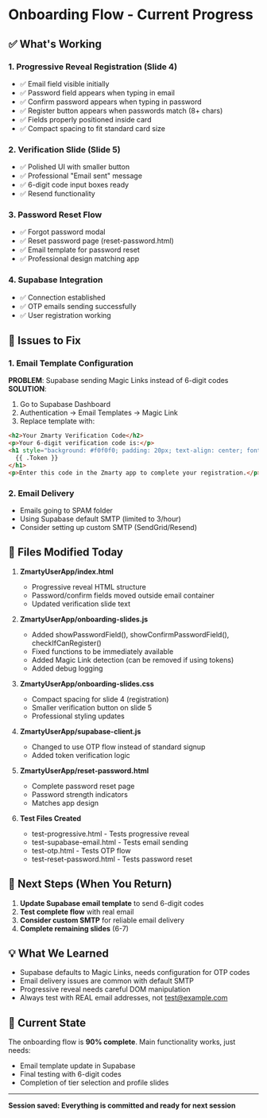 # Onboarding Flow - Current Progress

## ✅ What's Working

### 1. Progressive Reveal Registration (Slide 4)
- ✅ Email field visible initially
- ✅ Password field appears when typing in email
- ✅ Confirm password appears when typing in password
- ✅ Register button appears when passwords match (8+ chars)
- ✅ Fields properly positioned inside card
- ✅ Compact spacing to fit standard card size

### 2. Verification Slide (Slide 5)
- ✅ Polished UI with smaller button
- ✅ Professional "Email sent" message
- ✅ 6-digit code input boxes ready
- ✅ Resend functionality

### 3. Password Reset Flow
- ✅ Forgot password modal
- ✅ Reset password page (reset-password.html)
- ✅ Email template for password reset
- ✅ Professional design matching app

### 4. Supabase Integration
- ✅ Connection established
- ✅ OTP emails sending successfully
- ✅ User registration working

## 🔴 Issues to Fix

### 1. Email Template Configuration
**PROBLEM**: Supabase sending Magic Links instead of 6-digit codes
**SOLUTION**:
1. Go to Supabase Dashboard
2. Authentication → Email Templates → Magic Link
3. Replace template with:
```html
<h2>Your Zmarty Verification Code</h2>
<p>Your 6-digit verification code is:</p>
<h1 style="background: #f0f0f0; padding: 20px; text-align: center; font-size: 32px; letter-spacing: 8px;">
  {{ .Token }}
</h1>
<p>Enter this code in the Zmarty app to complete your registration.</p>
```

### 2. Email Delivery
- Emails going to SPAM folder
- Using Supabase default SMTP (limited to 3/hour)
- Consider setting up custom SMTP (SendGrid/Resend)

## 📁 Files Modified Today

1. **ZmartyUserApp/index.html**
   - Progressive reveal HTML structure
   - Password/confirm fields moved outside email container
   - Updated verification slide text

2. **ZmartyUserApp/onboarding-slides.js**
   - Added showPasswordField(), showConfirmPasswordField(), checkIfCanRegister()
   - Fixed functions to be immediately available
   - Added Magic Link detection (can be removed if using tokens)
   - Added debug logging

3. **ZmartyUserApp/onboarding-slides.css**
   - Compact spacing for slide 4 (registration)
   - Smaller verification button on slide 5
   - Professional styling updates

4. **ZmartyUserApp/supabase-client.js**
   - Changed to use OTP flow instead of standard signup
   - Added token verification logic

5. **ZmartyUserApp/reset-password.html**
   - Complete password reset page
   - Password strength indicators
   - Matches app design

6. **Test Files Created**
   - test-progressive.html - Tests progressive reveal
   - test-supabase-email.html - Tests email sending
   - test-otp.html - Tests OTP flow
   - test-reset-password.html - Tests password reset

## 🚀 Next Steps (When You Return)

1. **Update Supabase email template** to send 6-digit codes
2. **Test complete flow** with real email
3. **Consider custom SMTP** for reliable email delivery
4. **Complete remaining slides** (6-7)

## 💡 What We Learned

- Supabase defaults to Magic Links, needs configuration for OTP codes
- Email delivery issues are common with default SMTP
- Progressive reveal needs careful DOM manipulation
- Always test with REAL email addresses, not test@example.com

## 🎯 Current State

The onboarding flow is **90% complete**. Main functionality works, just needs:
- Email template update in Supabase
- Final testing with 6-digit codes
- Completion of tier selection and profile slides

---

**Session saved: Everything is committed and ready for next session**